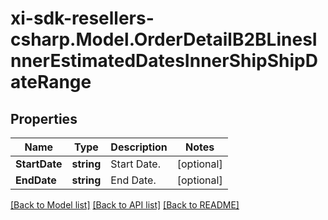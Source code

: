# xi-sdk-resellers-csharp.Model.OrderDetailB2BLinesInnerEstimatedDatesInnerShipShipDateRange

## Properties

Name | Type | Description | Notes
------------ | ------------- | ------------- | -------------
**StartDate** | **string** | Start Date. | [optional] 
**EndDate** | **string** | End Date. | [optional] 

[[Back to Model list]](../README.md#documentation-for-models) [[Back to API list]](../README.md#documentation-for-api-endpoints) [[Back to README]](../README.md)

